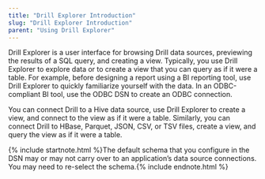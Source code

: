 ```yaml
---
title: "Drill Explorer Introduction"
slug: "Drill Explorer Introduction"
parent: "Using Drill Explorer"
---
```


Drill Explorer is a user interface for browsing Drill data
sources, previewing the results of a SQL query, and creating a view. Typically, you use Drill Explorer to explore data or to
create a view that you can query as if it were a table. For example, before designing a report using a BI reporting tool, use Drill Explorer to quickly familiarize yourself with the data. In an ODBC-compliant BI tool, use the ODBC DSN to create an ODBC connection. 

You can connect Drill to a Hive data source, use Drill Explorer to create a view, and connect to the view as if it were a table. Similarly, you can connect Drill to HBase, Parquet, JSON, CSV, or TSV files, create a view, and query the view as if it were a table.

{% include startnote.html %}The default schema that you configure in the DSN may or may not carry over to an application’s data source connections. You may need to re-select the schema.{% include endnote.html %}


